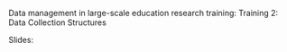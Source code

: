 Data management in large-scale education research training: Training 2: Data Collection Structures

Slides:
